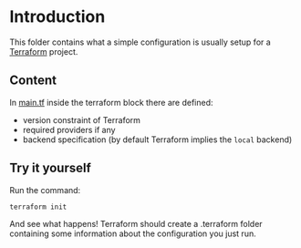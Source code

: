 # Introduction

This folder contains what a simple configuration is usually setup for a [Terraform](https://terraform.io) project.

## Content

In [main.tf](main.tf) inside the terraform block there are defined:
- version constraint of Terraform
- required providers if any
- backend specification (by default Terraform implies the `local` backend) 

## Try it yourself

Run the command:

```bash
terraform init 
```

And see what happens! Terraform should create a .terraform folder containing some information about the configuration you just run.